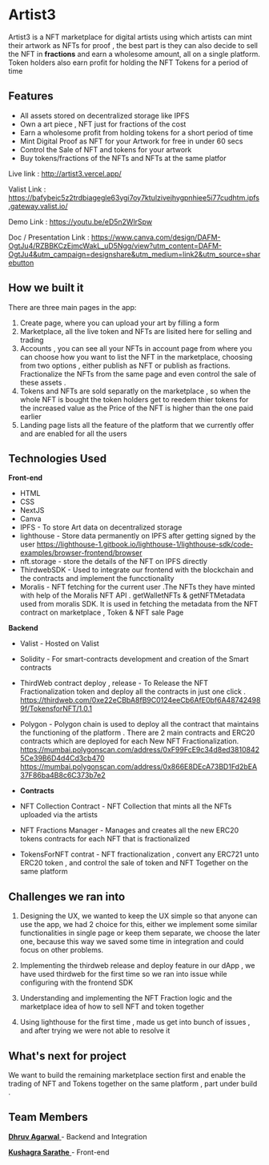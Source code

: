 # Artist3

Artist3 is a NFT marketplace for digital artists using which artists can mint their artwork as NFTs for proof , the best part is they can also decide to sell the NFT in **fractions** and earn a wholesome amount, all on a single platform. Token holders also earn profit for holding the NFT Tokens for a period of time

## Features

- All assets stored on decentralized storage like IPFS
- Own a art piece , NFT just for fractions of the cost
- Earn a wholesome profit from holding tokens for a short period of time
- Mint Digital Proof as NFT for your Artwork for free in under 60 secs
- Control the Sale of NFT and tokens for your artwork
- Buy tokens/fractions of the NFTs and NFTs at the same platfor

Live link : http://artist3.vercel.app/

Valist Link : https://bafybeic5z2trdbiagegle63ygi7oy7ktulzivejhygpnhiee5i77cudhtm.ipfs.gateway.valist.io/

Demo Link : https://youtu.be/eD5n2WlrSpw

Doc / Presentation Link : https://www.canva.com/design/DAFM-OgtJu4/RZBBKCzEjmcWakL_uD5Ngg/view?utm_content=DAFM-OgtJu4&utm_campaign=designshare&utm_medium=link2&utm_source=sharebutton

## How we built it

There are three main pages in the app:

1. Create page, where you can upload your art by filling a form
2. Marketplace, all the live token and NFTs are lisited here for selling and trading
3. Accounts , you can see all your NFTs in account page from where you can choose how you want to list the NFT in the marketplace, choosing from two options , either publish as NFT or publish as fractions. Fractionalize the NFTs from the same page and even control the sale of these assets .
4. Tokens and NFTs are sold separatly on the marketplace , so when the whole NFT is bought the token holders get to reedem thier tokens for the increased value as the Price of the NFT is higher than the one paid earlier
5. Landing page lists all the feature of the platform that we currently offer and are enabled for all the users

## Technologies Used

**Front-end**

- HTML
- CSS
- NextJS
- Canva
- IPFS - To store Art data on decentralized storage
- lighthouse - Store data permanently on IPFS after getting signed by the user https://lighthouse-1.gitbook.io/lighthouse-1/lighthouse-sdk/code-examples/browser-frontend/browser
- nft.storage - store the details of the NFT on IPFS directly
- ThirdwebSDK - Used to integrate our frontend with the blockchain and the contracts and implement the funcctionality
- Moralis - NFT fetching for the current user .The NFTs they have minted with help of the Moralis NFT API . getWalletNFTs & getNFTMetadata used from moralis SDK.
  It is used in fetching the metadata from the NFT contract on marketplace , Token & NFT sale Page

**Backend**

- Valist - Hosted on Valist
- Solidity - For smart-contracts development and creation of the Smart contracts
- ThirdWeb contract deploy , release - To Release the NFT Fractionalization token and deploy all the contracts in just one click .
  https://thirdweb.com/0xe22eCBbA8fB9C0124eeCb6AfE0bf6A487424989f/TokensforNFT/1.0.1
- Polygon - Polygon chain is used to deploy all the contract that maintains the functioning of the platform . There are 2 main contracts and ERC20 contracts which are deployed for each New NFT Fractionalization.
  https://mumbai.polygonscan.com/address/0xF99FcE9c34d8ed38108425Ce39B6D4d4Cd3cb470
  https://mumbai.polygonscan.com/address/0x866E8DEcA73BD1Fd2bEA37F86ba4B8c6C373b7e2

- **Contracts**

- NFT Collection Contract - NFT Collection that mints all the NFTs uploaded via the artists
- NFT Fractions Manager - Manages and creates all the new ERC20 tokens contracts for each NFT that is fractionalized
- TokensForNFT contrat - NFT fractionalization , convert any ERC721 unto ERC20 token , and control the sale of token and NFT Together on the same platform

## Challenges we ran into

1. Designing the UX, we wanted to keep the UX simple so that anyone can use the app, we had 2 choice for this, either we implement some similar functionalities in single page or keep them separate, we choose the later one, because this way we saved some time in integration and could focus on other problems.

2. Implementing the thirdweb release and deploy feature in our dApp , we have used thirdweb for the first time so we ran into issue while configuring with the frontend SDK

3. Understanding and implementing the NFT Fraction logic and the marketplace idea of how to sell NFT and token together

4. Using lighthouse for the first time , made us get into bunch of issues , and after trying we were not able to resolve it

## What's next for project

We want to build the remaining marketplace section first and enable the trading of NFT and Tokens together on the same platform , part under build .

## Team Members

[**Dhruv Agarwal** ](https://twitter.com/0xdhruva)- Backend and Integration

[**Kushagra Sarathe** ](https://twitter.com/kushagrasarathe) - Front-end
